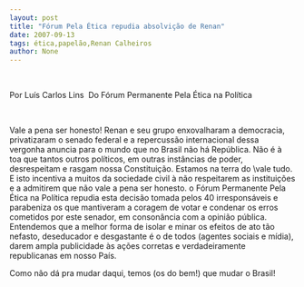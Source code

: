 ```yaml
---
layout: post
title: "Fórum Pela Ética repudia absolvição de Renan"
date: 2007-09-13
tags: ética,papelão,Renan Calheiros
author: None
---
```

&nbsp;

Por Lu&iacute;s Carlos Lins&nbsp;
Do F&oacute;rum Permanente Pela &Eacute;tica na Pol&iacute;tica 

&nbsp;

Vale a pena ser honesto!
Renan e seu grupo enxovalharam a democracia, privatizaram o senado federal e a repercuss&atilde;o internacional dessa vergonha anuncia para o mundo que no Brasil n&atilde;o h&aacute; Rep&uacute;blica.
N&atilde;o &eacute; &agrave; toa que tantos outros pol&iacute;ticos, em outras inst&acirc;ncias de poder, desrespeitam e rasgam nossa Constitui&ccedil;&atilde;o.
Estamos na terra do \vale tudo\. E isto incentiva a muitos da sociedade civil &agrave; n&atilde;o respeitarem as institui&ccedil;&otilde;es e a admitirem que n&atilde;o vale a pena ser honesto. 
o F&oacute;rum Permanente Pela &Eacute;tica na Pol&iacute;tica repudia esta decis&atilde;o tomada pelos 40 irrespons&aacute;veis e parabeniza os que mantiveram a coragem de votar e condenar os erros cometidos por este senador, em conson&acirc;ncia com a opini&atilde;o p&uacute;blica. 
Entendemos que a melhor forma de isolar e minar os efeitos de ato t&atilde;o nefasto, deseducador e desgastante &eacute; o de todos (agentes sociais e m&iacute;dia), darem ampla publicidade &agrave;s a&ccedil;&otilde;es corretas e verdadeiramente republicanas em nosso Pa&iacute;s.

Como n&atilde;o d&aacute; pra mudar daqui, temos (os do bem!) que mudar o Brasil!&nbsp;

&nbsp;

&nbsp; 